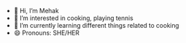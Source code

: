 - 👋 Hi, I’m Mehak 
- 👀 I’m interested in cooking, playing tennis
- 🌱 I’m currently learning different things related to cooking
- 😄 Pronouns: SHE/HER


<!---
mehak12459/mehak12459 is a ✨ special ✨ repository because its `README.md` (this file) appears on your GitHub profile.
You can click the Preview link to take a look at your changes.
--->
